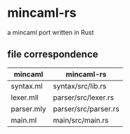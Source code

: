 # mincaml-rs

a mincaml port written in Rust

## file correspondence

| mincaml    | mincaml-rs           |
| ---------- | -------------------- |
| syntax.ml  | syntax/src/lib.rs    |
| lexer.mll  | parser/src/lexer.rs  |
| parser.mly | parser/src/parser.rs |
| main.ml    | main/src/main.rs     |
